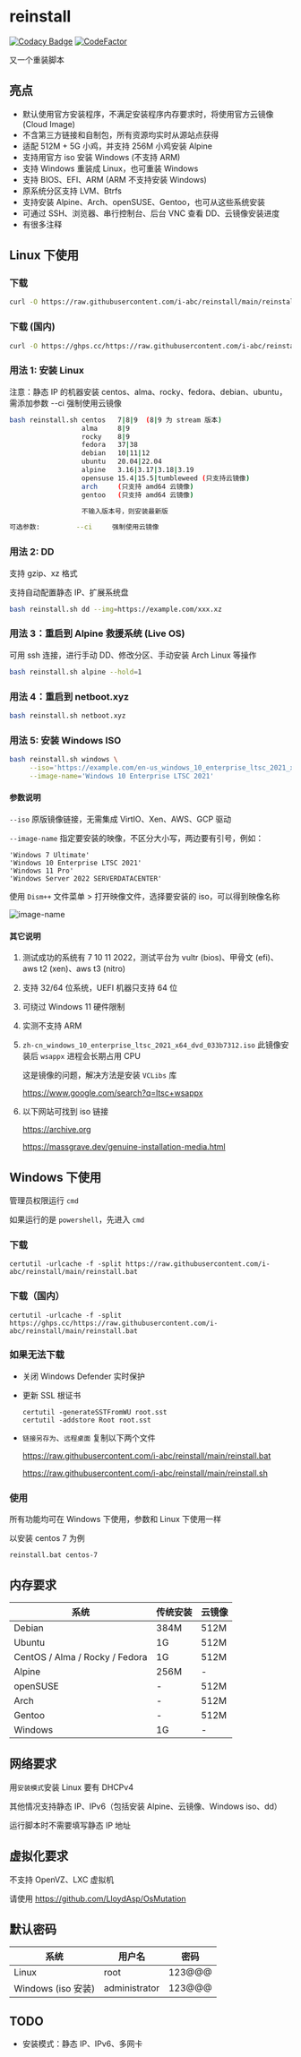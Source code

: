 # reinstall

[![Codacy Badge](https://app.codacy.com/project/badge/Grade/dc679a17751448628fe6d8ac35e26eed)](https://app.codacy.com/gh/bin456789/reinstall/dashboard?utm_source=gh&utm_medium=referral&utm_content=&utm_campaign=Badge_grade)
[![CodeFactor](https://www.codefactor.io/repository/github/bin456789/reinstall/badge)](https://www.codefactor.io/repository/github/bin456789/reinstall)

又一个重装脚本

## 亮点

- 默认使用官方安装程序，不满足安装程序内存要求时，将使用官方云镜像 (Cloud Image)
- 不含第三方链接和自制包，所有资源均实时从源站点获得
- 适配 512M + 5G 小鸡，并支持 256M 小鸡安装 Alpine
- 支持用官方 iso 安装 Windows (不支持 ARM)
- 支持 Windows 重装成 Linux，也可重装 Windows
- 支持 BIOS、EFI、ARM (ARM 不支持安装 Windows)
- 原系统分区支持 LVM、Btrfs
- 支持安装 Alpine、Arch、openSUSE、Gentoo，也可从这些系统安装
- 可通过 SSH、浏览器、串行控制台、后台 VNC 查看 DD、云镜像安装进度
- 有很多注释

## Linux 下使用

### 下载

```bash
curl -O https://raw.githubusercontent.com/i-abc/reinstall/main/reinstall.sh
```

### 下载 (国内)

```bash
curl -O https://ghps.cc/https://raw.githubusercontent.com/i-abc/reinstall/main/reinstall.sh
```

### 用法 1: 安装 Linux

注意：静态 IP 的机器安装 centos、alma、rocky、fedora、debian、ubuntu，需添加参数 --ci 强制使用云镜像

```bash
bash reinstall.sh centos   7|8|9  (8|9 为 stream 版本)
                  alma     8|9
                  rocky    8|9
                  fedora   37|38
                  debian   10|11|12
                  ubuntu   20.04|22.04
                  alpine   3.16|3.17|3.18|3.19
                  opensuse 15.4|15.5|tumbleweed (只支持云镜像)
                  arch     (只支持 amd64 云镜像)
                  gentoo   (只支持 amd64 云镜像)

                  不输入版本号，则安装最新版

可选参数:         --ci     强制使用云镜像
```

### 用法 2: DD

支持 gzip、xz 格式

支持自动配置静态 IP、扩展系统盘

```bash
bash reinstall.sh dd --img=https://example.com/xxx.xz
```

### 用法 3：重启到 Alpine 救援系统 (Live OS)

可用 ssh 连接，进行手动 DD、修改分区、手动安装 Arch Linux 等操作

```bash
bash reinstall.sh alpine --hold=1
```

### 用法 4：重启到 netboot.xyz

```bash
bash reinstall.sh netboot.xyz
```

### 用法 5: 安装 Windows ISO

```bash
bash reinstall.sh windows \
     --iso='https://example.com/en-us_windows_10_enterprise_ltsc_2021_x64_dvd_d289cf96.iso' \
     --image-name='Windows 10 Enterprise LTSC 2021'
```

#### 参数说明

`--iso` 原版镜像链接，无需集成 VirtIO、Xen、AWS、GCP 驱动

`--image-name` 指定要安装的映像，不区分大小写，两边要有引号，例如：

```text
'Windows 7 Ultimate'
'Windows 10 Enterprise LTSC 2021'
'Windows 11 Pro'
'Windows Server 2022 SERVERDATACENTER'
```

使用 `Dism++` 文件菜单 > 打开映像文件，选择要安装的 iso，可以得到映像名称

![image-name](https://github.com/i-abc/reinstall/assets/7548515/5aae0a9b-61e2-4f66-bb98-d470a6beaac2)

#### 其它说明

1. 测试成功的系统有 7 10 11 2022，测试平台为 vultr (bios)、甲骨文 (efi)、aws t2 (xen)、aws t3 (nitro)
2. 支持 32/64 位系统，UEFI 机器只支持 64 位
3. 可绕过 Windows 11 硬件限制
4. 实测不支持 ARM
5. `zh-cn_windows_10_enterprise_ltsc_2021_x64_dvd_033b7312.iso` 此镜像安装后 `wsappx` 进程会长期占用 CPU

   这是镜像的问题，解决方法是安装 `VCLibs` 库

   <https://www.google.com/search?q=ltsc+wsappx>

6. 以下网站可找到 iso 链接

   <https://archive.org>

   <https://massgrave.dev/genuine-installation-media.html>

## Windows 下使用

管理员权限运行 `cmd`

如果运行的是 `powershell`，先进入 `cmd`

### 下载

```batch
certutil -urlcache -f -split https://raw.githubusercontent.com/i-abc/reinstall/main/reinstall.bat
```

### 下载（国内）

```batch
certutil -urlcache -f -split https://ghps.cc/https://raw.githubusercontent.com/i-abc/reinstall/main/reinstall.bat
```

### 如果无法下载

- 关闭 Windows Defender 实时保护

- 更新 SSL 根证书

  ```batch
  certutil -generateSSTFromWU root.sst
  certutil -addstore Root root.sst
  ```

- `链接另存为`、`远程桌面` 复制以下两个文件

  <https://raw.githubusercontent.com/i-abc/reinstall/main/reinstall.bat>

  <https://raw.githubusercontent.com/i-abc/reinstall/main/reinstall.sh>

### 使用

所有功能均可在 Windows 下使用，参数和 Linux 下使用一样

以安装 centos 7 为例

```batch
reinstall.bat centos-7
```

## 内存要求

| 系统                           | 传统安装 | 云镜像 |
| ------------------------------ | -------- | ------ |
| Debian                         | 384M     | 512M   |
| Ubuntu                         | 1G       | 512M   |
| CentOS / Alma / Rocky / Fedora | 1G       | 512M   |
| Alpine                         | 256M     | -      |
| openSUSE                       | -        | 512M   |
| Arch                           | -        | 512M   |
| Gentoo                         | -        | 512M   |
| Windows                        | 1G       | -      |

## 网络要求

用`安装模式`安装 Linux 要有 DHCPv4

其他情况支持静态 IP、IPv6（包括安装 Alpine、云镜像、Windows iso、dd）

运行脚本时不需要填写静态 IP 地址

## 虚拟化要求

不支持 OpenVZ、LXC 虚拟机

请使用 <https://github.com/LloydAsp/OsMutation>

## 默认密码

| 系统               | 用户名        | 密码   |
| ------------------ | ------------- | ------ |
| Linux              | root          | 123@@@ |
| Windows (iso 安装) | administrator | 123@@@ |

## TODO

- 安装模式：静态 IP、IPv6、多网卡
